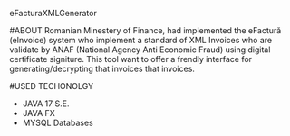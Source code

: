 eFacturaXMLGenerator

#ABOUT
Romanian Minestery of Finance, had implemented the eFactură (eInvoice) system who implement a standard of XML Invoices who are validate by ANAF (National Agency Anti Economic Fraud) using digital certificate signiture.
This tool want to offer a frendly interface for generating/decrypting that invoices that invoices.

#USED TECHONOLGY

- JAVA 17 S.E.
- JAVA FX
- MYSQL Databases
